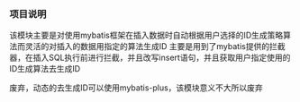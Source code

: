 ### 项目说明
该模块主要是对使用mybatis框架在插入数据时自动根据用户选择的ID生成策略算法而灵活的对插入的数据用指定的算法生成ID
主要是用到了mybatis提供的拦截器，在插入SQL执行前进行拦截，并且改写insert语句，并且获取用户指定使用的ID生成算法去生成ID


废弃，动态的去生成ID可以使用mybatis-plus，该模块意义不大所以废弃



